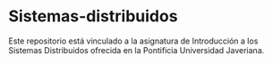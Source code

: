 # Sistemas-distribuidos
Este repositorio está vinculado a la asignatura de Introducción a los Sistemas Distribuidos ofrecida en la Pontificia Universidad Javeriana.


